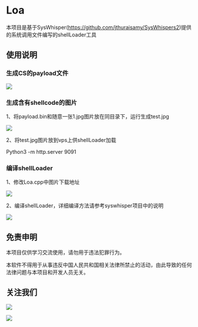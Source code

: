 # Loa
本项目是基于SysWhisper(https://github.com/jthuraisamy/SysWhispers2)提供的系统调用文件编写的shellLoader工具

## 使用说明

### 生成CS的payload文件

![](https://github.com/L4ml3da/Loa/master/img/cs_payload.jpg)

### 生成含有shellcode的图片

1、将payload.bin和随意一张1.jpg图片放在同目录下，运行生成test.jpg

![](https://github.com/L4ml3da/Loa/master/img/page.jpg)

2、将test.jpg图片放到vps上供shellLoader加载

Python3 -m http.server 9091

### 编译shellLoader

1、修改Loa.cpp中图片下载地址

![](https://github.com/L4ml3da/Loa/master/img/loa.jpg)

2、编译shellLoader，详细编译方法请参考syswhisper项目中的说明

![](https://github.com/L4ml3da/Loa/master/img/complie.jpg)

## 免责申明

本项目仅供学习交流使用，请勿用于违法犯罪行为。

本软件不得用于从事违反中国人民共和国相关法律所禁止的活动，由此导致的任何法律问题与本项目和开发人员无关。

## 关注我们

![](https://github.com/L4ml3da/Loa/master/img/gzh.jpg)

![](https://github.com/L4ml3da/Tinker/blob/master/img/xq.jpg)
